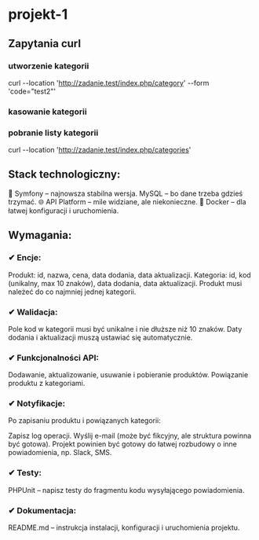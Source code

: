 # projekt-1

## Zapytania curl

### utworzenie kategorii

curl --location 'http://zadanie.test/index.php/category' --form 'code="test2"'

### kasowanie kategorii



### pobranie listy kategorii

curl --location 'http://zadanie.test/index.php/categories'

### 

## Stack technologiczny:

🚀 Symfony – najnowsza stabilna wersja. MySQL – bo dane trzeba gdzieś trzymać.
🌐 API Platform – mile widziane, ale niekonieczne. 🐳 Docker – dla łatwej konfiguracji i uruchomienia.

## Wymagania:

### ✔ Encje:
Produkt: id, nazwa, cena, data dodania, data aktualizacji.
Kategoria: id, kod (unikalny, max 10 znaków), data dodania, data aktualizacji.
Produkt musi należeć do co najmniej jednej kategorii.

### ✔ Walidacja:
Pole kod w kategorii musi być unikalne i nie dłuższe niż 10 znaków.
Daty dodania i aktualizacji muszą ustawiać się automatycznie.

### ✔ Funkcjonalności API:
Dodawanie, aktualizowanie, usuwanie i pobieranie produktów.
Powiązanie produktu z kategoriami.

### ✔ Notyfikacje:
Po zapisaniu produktu i powiązanych kategorii:

Zapisz log operacji.
Wyślij e-mail (może być fikcyjny, ale struktura powinna być gotowa).
Projekt powinien być gotowy do łatwej rozbudowy o inne powiadomienia, np. Slack, SMS.

### ✔ Testy:
PHPUnit – napisz testy do fragmentu kodu wysyłającego powiadomienia.

### ✔ Dokumentacja:
README.md – instrukcja instalacji, konfiguracji i uruchomienia projektu.
